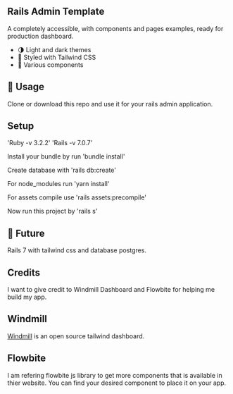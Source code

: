 ## Rails Admin Template

A completely accessible, with components and pages examples, ready for production dashboard.

- 🌗 Light and dark themes
- 💅 Styled with Tailwind CSS
- 🧩 Various components

## 🚀 Usage

Clone or download this repo and use it for your rails admin application.

## Setup

'Ruby -v 3.2.2'
'Rails -v 7.0.7'

Install your bundle by run 'bundle install'

Create database with 'rails db:create'

For node_modules run 'yarn install'

For assets compile use 'rails assets:precompile'

Now run this project by 'rails s'

## 🔮 Future

Rails 7 with tailwind css and database postgres.

## Credits

I want to give credit to Windmill Dashboard and Flowbite for helping me build my app.

## Windmill

[Windmill](https://github.com/estevanmaito/windmill-dashboard) is an open source tailwind dashboard.

## Flowbite

I am refering flowbite js library to get more components that is available in thier website. You can find your desired component to place it on your app.

